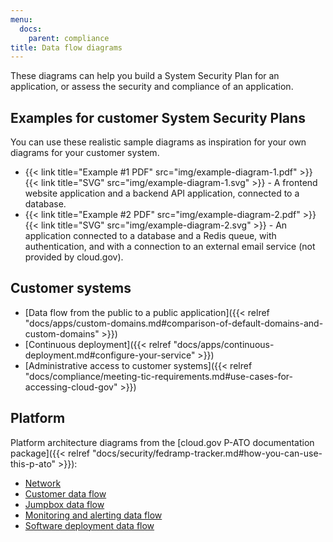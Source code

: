 ```yaml
---
menu:
  docs:
    parent: compliance
title: Data flow diagrams
---
```


These diagrams can help you build a System Security Plan for an application, or assess the security and compliance of an application.

## Examples for customer System Security Plans

You can use these realistic sample diagrams as inspiration for your own diagrams for your customer system.

* {{< link title="Example #1 PDF" src="img/example-diagram-1.pdf" >}} {{< link title="SVG" src="img/example-diagram-1.svg" >}} - A frontend website application and a backend API application, connected to a database.
* {{< link title="Example #2 PDF" src="img/example-diagram-2.pdf" >}} {{< link title="SVG" src="img/example-diagram-2.svg" >}} - An application connected to a database and a Redis queue, with authentication, and with a connection to an external email service (not provided by cloud.gov).

## Customer systems

* [Data flow from the public to a public application]({{< relref "docs/apps/custom-domains.md#comparison-of-default-domains-and-custom-domains" >}})
* [Continuous deployment]({{< relref "docs/apps/continuous-deployment.md#configure-your-service" >}})
* [Administrative access to customer systems]({{< relref "docs/compliance/meeting-tic-requirements.md#use-cases-for-accessing-cloud-gov" >}})

## Platform

Platform architecture diagrams from the [cloud.gov P-ATO documentation package]({{< relref "docs/security/fedramp-tracker.md#how-you-can-use-this-p-ato" >}}):

* [Network](https://diagrams.fr.cloud.gov/10-1-network.html)
* [Customer data flow](https://diagrams.fr.cloud.gov/10-4.1-customer-data-flow.html)
* [Jumpbox data flow](https://diagrams.fr.cloud.gov/10-4.2-jumpbox.html)
* [Monitoring and alerting data flow](https://diagrams.fr.cloud.gov/10-4.3-monitoring.html)
* [Software deployment data flow](https://diagrams.fr.cloud.gov/10-4.4-software-deployment.html)
